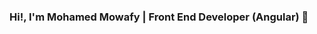 ### Hi!, I'm Mohamed Mowafy | Front End Developer (Angular) 👋

<!-- [![trophy](https://github-profile-trophy.vercel.app/?username=3Mowafy)](https://github.com/ryo-ma/github-profile-trophy)

[![trophy](https://github-profile-trophy.vercel.app/?username=3Mowafy&theme=onedark)](https://github.com/ryo-ma/github-profile-trophy) -->

<!--

**3Mowafy/3Mowafy** is a ✨ _special_ ✨ repository because its `README.md` (this file) appears on your GitHub profile.

Here are some ideas to get you started:

- 🔭 I’m currently working on ...
- 🌱 I’m currently learning ...
- 👯 I’m looking to collaborate on ...
- 🤔 I’m looking for help with ...
- 💬 Ask me about ...
- 📫 How to reach me: ...
- 😄 Pronouns: ...
- ⚡ Fun fact: ...
-->
